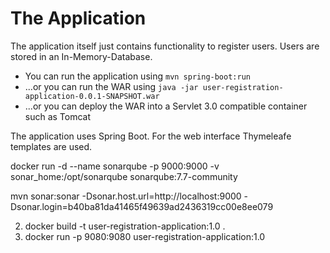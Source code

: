 The Application
==========


The application itself just contains functionality to register users. Users are stored in an In-Memory-Database.

- You can run the application using `mvn spring-boot:run`
- ...or you can run the WAR using `java -jar user-registration-application-0.0.1-SNAPSHOT.war`
- ...or you can deploy the WAR into a Servlet 3.0 compatible container such as Tomcat

The application uses Spring Boot. For the web interface Thymeleafe templates are used.

docker run -d --name sonarqube -p 9000:9000 -v sonar_home:/opt/sonarqube sonarqube:7.7-community  

mvn sonar:sonar -Dsonar.host.url=http://localhost:9000 -Dsonar.login=b40ba81da41465f49639ad2436319cc00e8ee079

2. docker build -t user-registration-application:1.0 .
3. docker run -p 9080:9080 user-registration-application:1.0
